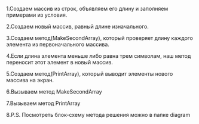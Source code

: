 1.Создаем массив из строк, объявляем его длину и заполняем примерами из условия.

2.Создаем новый массив, равный длине изначального.

3.Создаем метод(MakeSecondArray), который проверяет длину каждого элемента из первоначального массива. 

4.Если длина элемента меньше либо равна трем символам, наш метод переносит этот элемент в новый массив.

5.Создаем метод(PrintArray), который выводит элементы нового массива на экран.

6.Вызываем метод MakeSecondArray

7.Вызываем метод PrintArray

8.P.S. Посмотреть блок-схему метода решения можно в папке diagram